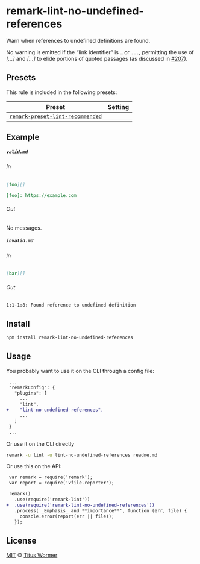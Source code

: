<!--This file is generated-->

# remark-lint-no-undefined-references

Warn when references to undefined definitions are found.

No warning is emitted if the “link identifier” is `…` or `...`, permitting the
use of _[…]_ and _[...]_ to elide portions of quoted passages (as discussed in
[#207](https://github.com/remarkjs/remark-lint/issues/207)).

## Presets

This rule is included in the following presets:

| Preset | Setting |
| ------ | ------- |
| [`remark-preset-lint-recommended`](https://github.com/remarkjs/remark-lint/tree/master/packages/remark-preset-lint-recommended) |  |

## Example

##### `valid.md`

###### In

```markdown
[foo][]

[foo]: https://example.com
```

###### Out

No messages.

##### `invalid.md`

###### In

```markdown
[bar][]
```

###### Out

```text
1:1-1:8: Found reference to undefined definition
```

## Install

```sh
npm install remark-lint-no-undefined-references
```

## Usage

You probably want to use it on the CLI through a config file:

```diff
 ...
 "remarkConfig": {
   "plugins": [
     ...
     "lint",
+    "lint-no-undefined-references",
     ...
   ]
 }
 ...
```

Or use it on the CLI directly

```sh
remark -u lint -u lint-no-undefined-references readme.md
```

Or use this on the API:

```diff
 var remark = require('remark');
 var report = require('vfile-reporter');

 remark()
   .use(require('remark-lint'))
+  .use(require('remark-lint-no-undefined-references'))
   .process('_Emphasis_ and **importance**', function (err, file) {
     console.error(report(err || file));
   });
```

## License

[MIT](https://github.com/remarkjs/remark-lint/blob/master/license) © [Titus Wormer](https://wooorm.com)
